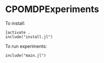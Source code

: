 # CPOMDPExperiments

To install:

```
]activate .
include("install.jl")
```

To run experiments:

```
include("main.jl")
```